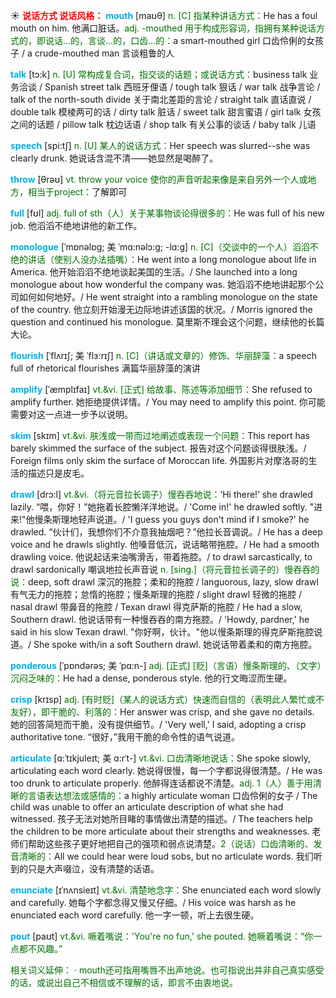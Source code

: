 ☀ <font color="red">**说话方式 说话风格：**</font>
<font color="sky blue">**mouth**</font> [maʊθ] 
<font color="rgb(227, 108, 9)">n. [C] 指某种讲话方式：</font>He has a foul mouth on him. 他满口脏话。<font color="rgb(227, 108, 9)">adj. -mouthed 用于构成形容词，指拥有某种说话方式的，即说话…的，言谈…的，口齿…的：</font>a smart-mouthed girl 口齿伶俐的女孩子 / a crude-mouthed man 言谈粗鲁的人

<font color="sky blue">**talk**</font> [tɔ:k] 
<font color="rgb(227, 108, 9)">n. [U] 常构成复合词，指交谈的话题；或说话方式：</font>business talk 业务洽谈 / Spanish street talk 西班牙俚语 / tough talk 狠话 / war talk 战争言论 / talk of the north-south divide 关于南北差距的言论 / straight talk 直话直说 / double talk 模棱两可的话 / dirty talk 脏话 / sweet talk 甜言蜜语 / girl talk 女孩之间的话题 / pillow talk 枕边话语 / shop talk 有关公事的谈话 / baby talk 儿语

<font color="sky blue">**speech**</font> [spi:tʃ] 
<font color="rgb(227, 108, 9)">n. [U] 某人的说话方式：</font>Her speech was slurred--she was clearly drunk. 她说话含混不清——她显然是喝醉了。

<font color="sky blue">**throw**</font> [θrəʊ] 
<font color="rgb(227, 108, 9)">vt. throw your voice 使你的声音听起来像是来自另外一个人或地方，相当于project：</font>了解即可

<font color="sky blue">**full**</font> [fʊl] 
<font color="rgb(227, 108, 9)">adj. full of sth（人）关于某事物谈论得很多的：</font>He was full of his new job. 他滔滔不绝地讲他的新工作。
                       
<font color="sky blue">**monologue**</font> [ˈmɒnəlɒg; 美 ˈmɑ:nəlɔ:g; -lɑ:g]
<font color="rgb(227, 108, 9)">n. [C]（交谈中的一个人）滔滔不绝的讲话（使别人没办法插嘴）：</font>He went into a long monologue about life in America. 他开始滔滔不绝地谈起美国的生活。/ She launched into a long monologue about how wonderful the company was. 她滔滔不绝地讲起那个公司如何如何地好。/ He went straight into a rambling monologue on the state of the country. 他立刻开始漫无边际地讲述该国的状况。/ Morris ignored the question and continued his monologue. 莫里斯不理会这个问题，继续他的长篇大论。

<font color="sky blue">**flourish**</font> [ˈflʌrɪʃ; 美 ˈflɜ:rɪʃ]
<font color="rgb(227, 108, 9)">n. [C]（讲话或文章的）修饰、华丽辞藻：</font>a speech full of rhetorical flourishes 满篇华丽辞藻的演讲           

<font color="sky blue">**amplify**</font> [ˈæmplɪfaɪ]
<font color="rgb(227, 108, 9)">vt.&vi. [正式] 给故事、陈述等添加细节：</font>She refused to amplify further. 她拒绝提供详情。/ You may need to amplify this point. 你可能需要对这一点进一步予以说明。          

<font color="sky blue">**skim**</font> [skɪm]
<font color="rgb(227, 108, 9)">vt.&vi. 肤浅或一带而过地阐述或表现一个问题：</font>This report has barely skimmed the surface of the subject. 报告对这个问题谈得很肤浅。/ Foreign films only skim the surface of Moroccan life. 外国影片对摩洛哥的生活的描述只是皮毛。           
           
<font color="sky blue">**drawl**</font> [drɔ:l]
<font color="rgb(227, 108, 9)">vt.&vi.（将元音拉长调子）慢吞吞地说：</font>‘Hi there!’ she drawled lazily. “喂，你好！”她拖着长腔懒洋洋地说。/ 'Come in!' he drawled softly. "进来!"他慢条斯理地轻声说道。/ 'I guess you guys don't mind if I smoke?' he drawled. “伙计们，我想你们不介意我抽烟吧？”他拉长音调说。/ He has a deep voice and he drawls slightly. 他嗓音低沉，说话略带拖腔。/ He had a smooth drawling voice. 他说起话来油嘴滑舌，带着拖腔。/ to drawl sarcastically, to drawl sardonically 嘲讽地拉长声音说 <font color="rgb(227, 108, 9)">n. [sing.]（将元音拉长调子的）慢吞吞的说：</font>deep, soft drawl 深沉的拖腔；柔和的拖腔 / languorous, lazy, slow drawl 有气无力的拖腔；怠惰的拖腔；慢条斯理的拖腔 / slight drawl 轻微的拖腔 / nasal drawl 带鼻音的拖腔 / Texan drawl 得克萨斯的拖腔 / He had a slow, Southern drawl. 他说话带有一种慢吞吞的南方拖腔。/ 'Howdy, pardner,' he said in his slow Texan drawl. "你好啊，伙计。"他以慢条斯理的得克萨斯拖腔说道。/ She spoke with/in a soft Southern drawl. 她说话带着柔和的南方拖腔。

<font color="sky blue">**ponderous**</font> [ˈpɒndərəs; 美 ˈpɑ:n-]
<font color="rgb(227, 108, 9)">adj. [正式] [贬]（言语）慢条斯理的、（文字）沉闷乏味的：</font>He had a dense, ponderous style. 他的行文晦涩而生硬。
           
<font color="sky blue">**crisp**</font> [krɪsp]
<font color="rgb(227, 108, 9)">adj. [有时贬]（某人的说话方式）快速而自信的（表明此人繁忙或不友好），即干脆的、利落的：</font>Her answer was crisp, and she gave no details. 她的回答简短而干脆，没有提供细节。/ 'Very well,' I said, adopting a crisp authoritative tone. “很好，”我用干脆的命令性的语气说道。
           
<font color="sky blue">**articulate**</font> [ɑ:ˈtɪkjuleɪt; 美 ɑ:rˈt-]
<font color="rgb(227, 108, 9)">vt.&vi. 口齿清晰地说话：</font>She spoke slowly, articulating each word clearly. 她说得很慢，每一个字都说得很清楚。/ He was too drunk to articulate properly. 他醉得连话都说不清楚。<font color="rgb(227, 108, 9)">adj. 1（人）善于用清晰的言语表达想法或感情的：</font>a highly articulate woman 口齿伶俐的女子 / The child was unable to offer an articulate description of what she had witnessed. 孩子无法对她所目睹的事情做出清楚的描述。/ The teachers help the children to be more articulate about their strengths and weaknesses. 老师们帮助这些孩子更好地把自己的强项和弱点说清楚。<font color="rgb(227, 108, 9)">2（说话）口齿清晰的、发音清晰的：</font>All we could hear were loud sobs, but no articulate words. 我们听到的只是大声啜泣，没有清楚的话语。
           
<font color="sky blue">**enunciate**</font> [ɪˈnʌnsieɪt]
<font color="rgb(227, 108, 9)">vt.&vi. 清楚地念字：</font>She enunciated each word slowly and carefully. 她每个字都念得又慢又仔细。/ His voice was harsh as he enunciated each word carefully. 他一字一顿，听上去很生硬。
           
<font color="sky blue">**pout**</font> [paʊt]
<font color="rgb(227, 108, 9)">vt.&vi. 噘着嘴说：'You're no fun,' she pouted. 她噘着嘴说：“你一点都不风趣。”

相关词义延伸：
· mouth还可指用嘴唇不出声地说。也可指说出并非自己真实感受的话，或说出自己不相信或不理解的话，即言不由衷地说。
